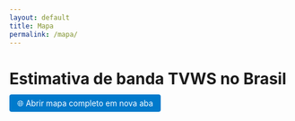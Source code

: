 ```yaml
---
layout: default
title: Mapa
permalink: /mapa/
---
```


# Estimativa de banda TVWS no Brasil

<div style="margin-bottom: 1em;">
  <a href="https://nic02.duckdns.org/brmap/" target="_blank" class="btn" style="padding: 0.5em 1em; background-color: #007acc; color: white; text-decoration: none; border-radius: 4px;">
    🌐 Abrir mapa completo em nova aba
  </a>
</div>

<!-- <iframe src="https://nic02.duckdns.org/brmap/" width="100%" height="500" style="border: 1px solid #ccc; border-radius: 4px;"></iframe> -->
